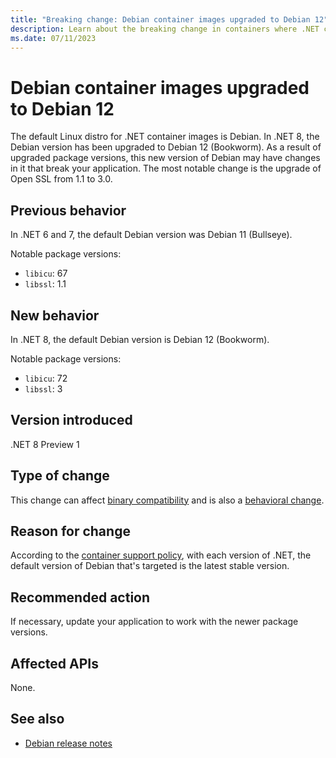 ```yaml
---
title: "Breaking change: Debian container images upgraded to Debian 12"
description: Learn about the breaking change in containers where .NET container images for Linux have been upgraded to Debian 12 (Bookworm).
ms.date: 07/11/2023
---
```

# Debian container images upgraded to Debian 12

The default Linux distro for .NET container images is Debian. In .NET 8, the Debian version has been upgraded to Debian 12 (Bookworm). As a result of upgraded package versions, this new version of Debian may have changes in it that break your application. The most notable change is the upgrade of Open SSL from 1.1 to 3.0.

## Previous behavior

In .NET 6 and 7, the default Debian version was Debian 11 (Bullseye).

Notable package versions:

- `libicu`: 67
- `libssl`: 1.1

## New behavior

In .NET 8, the default Debian version is Debian 12 (Bookworm).

Notable package versions:

- `libicu`: 72
- `libssl`: 3

## Version introduced

.NET 8 Preview 1

## Type of change

This change can affect [binary compatibility](../../categories.md#binary-compatibility) and is also a [behavioral change](../../categories.md#behavioral-change).

## Reason for change

According to the [container support policy](https://github.com/dotnet/dotnet-docker/blob/main/documentation/supported-platforms.md#linux), with each version of .NET, the default version of Debian that's targeted is the latest stable version.

## Recommended action

If necessary, update your application to work with the newer package versions.

## Affected APIs

None.

## See also

- [Debian release notes](https://www.debian.org/releases/stable/releasenotes)
